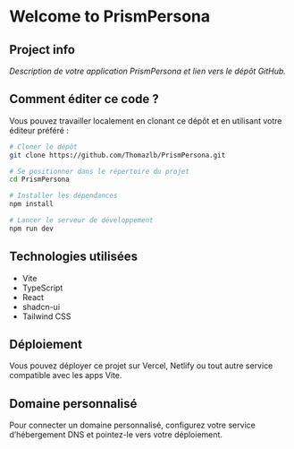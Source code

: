 # Welcome to PrismPersona

## Project info

*Description de votre application PrismPersona et lien vers le dépôt GitHub.*

## Comment éditer ce code ?

Vous pouvez travailler localement en clonant ce dépôt et en utilisant votre éditeur préféré :

```sh
# Cloner le dépôt
git clone https://github.com/Thomazlb/PrismPersona.git

# Se positionner dans le répertoire du projet
cd PrismPersona

# Installer les dépendances
npm install

# Lancer le serveur de développement
npm run dev
```

## Technologies utilisées

- Vite
- TypeScript
- React
- shadcn-ui
- Tailwind CSS

## Déploiement

Vous pouvez déployer ce projet sur Vercel, Netlify ou tout autre service compatible avec les apps Vite.

## Domaine personnalisé

Pour connecter un domaine personnalisé, configurez votre service d’hébergement DNS et pointez-le vers votre déploiement.
